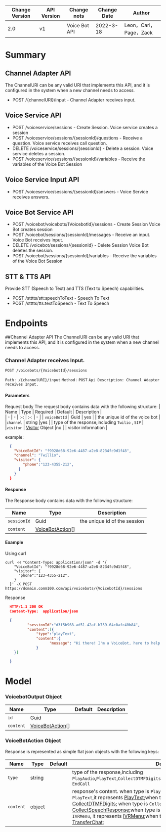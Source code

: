   | Change Version | API Version | Change nots | Change Date | Author |
  | - | - | - | - | - |
  | 2.0 | v1 | Voice Bot API | 2022-3-18 | Leon，Carl，Page，Zack |  


# Summary

## Channel Adapter API 
The ChannelURI can be any valid URI that implements this API, and it is configured in the system when a new channel needs to access. 
  - POST /{channelURI}/input - Channel Adapter receives input. 
## Voice Service API  
  - POST /voiceservice/sessions - Create Session. Voice service creates a session 
  - POST /voiceservice/sessions/{sessionId}/questions - Receive a question.  Voice service receives call question.  
  - DELETE /voiceservice/sessions/{sessionId} - Delete a session. Voice service deletes a session. 
  - POST /voiceservice/sessions/{sessionId}/variables - Receive the variables of the Voice Bot Session  
## Voice Service Input API   
  - POST /voiceservice/sessions/{sessionId}/answers - Voice Service receives answers. 
## Voice Bot Service API 
  - POST /voicebot/voicebots/{VoicebotId}/sessions  - Create Session Voice Bot creates session 
  - POST /voicebot/sessions/{sessionId}/messages - Receive an input. Voice Bot receives input.    
  - DELETE /voicebot/sessions/{sessionId} - Delete Session Voice Bot deletes the session. 
  - POST /voicebot/sessions/{sessionId}/variables - Receive the variables of the Voice Bot Session  
## STT & TTS API 
Provide STT (Speech to Text) and TTS (Text to Speech) capabilities. 
  - POST /stttts/stt:speechToText - Speech To Text 
  - POST /stttts/tts:textToSpeech - Text To Speech 


# Endpoints
##Channel Adapter API 
The ChannelURI can be any valid URI that implements this API, and it is configured in the system when a new channel needs to access.  
### Channel Adapter receives Input. 
`POST /voicebots/{VoicebotId}/sessions`

`Path: /{channelURI}/input`
`Method：POST`
`Api Description: Channel Adapter receives Input.`

#### Parameters
Request body
The request body contains data with the following structure:
  | Name | Type | Required | Default | Description |    
  | - | - | :-: | :-: | - | 
  | `voiceBotId` | Guid | yes | |  the unique id of the voice bot |
  |`channel`  |  string  |yes |   | type of the response,including `Twilio` , `SIP` |
  |`visitor`  |  [Visitor](#visitor-object) Object  |no |   | visitor information |

example:
```Json 
  {
    "VoiceBotId": "f9928d68-92e6-4487-a2e8-8234fc9d1f48",
    "channel": "Twillio",
    "visitor": {
        "phone":"123-4355-212",
      }
    }
  }
```

#### Response
The Response body contains data with the following structure:

  | Name | Type |  Description |    
  | - | - | :-: | 
  |`sessionId` | Guid | the unique id of the session |
  |`content`  |  [VoiceBotAction](#voicebotaction-object)[]    |  |


#### Example
Using curl
```
curl -H "Content-Type: application/json" -d '{
    "VoiceBotId": "f9928d68-92e6-4487-a2e8-8234fc9d1f48", 
    "visitor": {
      "phone":"123-4355-212",
    }
  }' -X POST https://domain.comm100.com/api/voicebots/{VoicebotId}/sessions
```
Response
```Json
  HTTP/1.1 200 OK
  Content-Type:  application/json

  {    
          "sessionId":"d3f5b968-ad51-42af-b759-64c0afc40b84",
          "content":[{
              "type":"playText",
              "content":{
                    "message": "Hi there! I'm a VoiceBot, here to help answer your questions.",
              }
    }]

  }
```
# Model
### VoicebotOutput Object
  
  |Name| Type | Default | Description | 
  | - | - | :-: | - | 
  | `id` | Guid  | | |
  |`content`  |  [VoiceBotAction](#voicebotaction-object)[]    |  |

### VoiceBotAction Object
  Response is represented as simple flat json objects with the following keys:

  |Name| Type| Default | Description     | 
  | - | - | :-: | - | 
  |`type` | string | | type of the response,including `PlayAudio`,`PlayText`,`CollectDTMFDigits`,`CollectSpeechResponse`,`IVRMenu`,`TransferChat`, `EndCall`|
  | `content` | object | |  response's content. when type is `PlayAudio`, it represents [PlayAudio](#PlayAudio-object); when type is `PlayText`,it represents [PlayText](#PlayText-object);when type is `CollectDTMFDigits`,it represents [CollectDTMFDigits](#CollectDTMFDigits-object); when type is `CollectSpeechResponse`, it represents [CollectSpeechResponse](#CollectSpeechResponse-object);when type is `EndCall`, it represents [EndCall](#EndCall-object);when type is `IVRMenu`, it represents [IVRMenu](#IVRMenu-object);when type is `TransferChat`, it represents [TransferChat](#TransferChat-object);|
